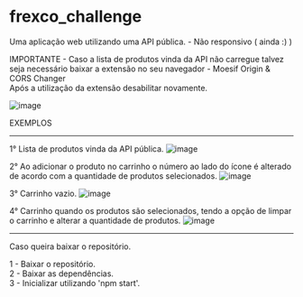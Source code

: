 # frexco_challenge
 Uma aplicação web utilizando uma API pública. - Não responsivo ( ainda :) )

IMPORTANTE - Caso a lista de produtos vinda da API não carregue talvez seja necessário baixar a extensão no seu navegador - Moesif Origin & CORS Changer
<br>
Após a utilização da extensão desabilitar novamente.

![image](https://user-images.githubusercontent.com/62566792/150461553-c43fa0aa-54fa-4240-92f8-5803eecb2b3c.png)


EXEMPLOS
____________________________________________________________

1° Lista de produtos vinda da API pública.
![image](https://user-images.githubusercontent.com/62566792/150461669-245a38fb-0eec-4234-8406-e6ce62b1c9eb.png)


2° Ao adicionar o produto no carrinho o número ao lado do ícone é alterado de acordo com a quantidade de produtos selecionados.
![image](https://user-images.githubusercontent.com/62566792/150461754-60058af3-3796-4b6c-a5bc-b68cee602e1b.png)


3° Carrinho vazio.
![image](https://user-images.githubusercontent.com/62566792/150461820-5bd9bced-562c-4f87-ab5c-3f416127793b.png)


4° Carrinho quando os produtos são selecionados, tendo a opção de limpar o carrinho e alterar a quantidade de produtos.
![image](https://user-images.githubusercontent.com/62566792/150461918-f9ac368b-bea9-4706-a789-6750ede0ee0a.png)


____________________________________________________________

Caso queira baixar o repositório.

1 - Baixar o repositório. <br>
2 - Baixar as dependências. <br>
3 - Inicializar utilizando 'npm start'.

